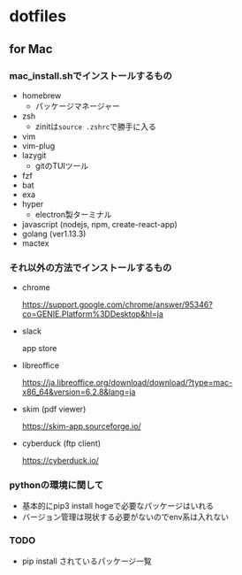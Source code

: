 # dotfiles

## for Mac

### mac_install.shでインストールするもの
- homebrew
    - パッケージマネージャー
- zsh
    - zinitは`source .zshrc`で勝手に入る
- vim
- vim-plug
- lazygit
    - gitのTUIツール
- fzf
- bat
- exa
- hyper
    - electron製ターミナル
- javascript (nodejs, npm, create-react-app)
- golang (ver1.13.3)
- mactex

### それ以外の方法でインストールするもの
- chrome

    https://support.google.com/chrome/answer/95346?co=GENIE.Platform%3DDesktop&hl=ja
- slack

    app store
- libreoffice

    https://ja.libreoffice.org/download/download/?type=mac-x86_64&version=6.2.8&lang=ja
- skim (pdf viewer)

    https://skim-app.sourceforge.io/
- cyberduck (ftp client)

    https://cyberduck.io/

### pythonの環境に関して
- 基本的にpip3 install hogeで必要なパッケージはいれる
- バージョン管理は現状する必要がないのでenv系は入れない

### TODO
- pip install されているパッケージ一覧

